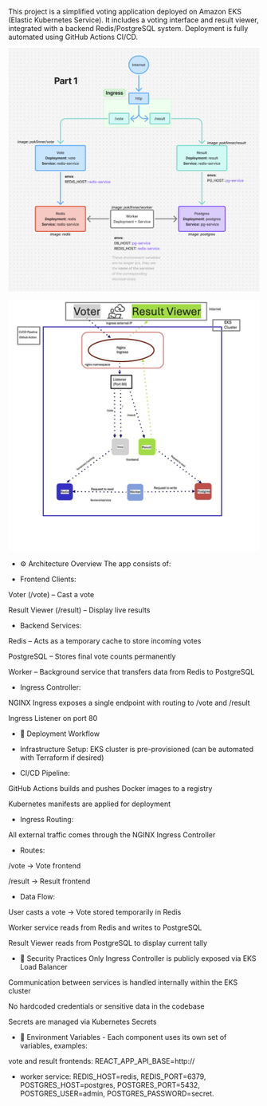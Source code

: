 This project is a simplified voting application deployed on Amazon EKS (Elastic Kubernetes Service). It includes a voting interface and result viewer, integrated with a backend Redis/PostgreSQL system. Deployment is fully automated using GitHub Actions CI/CD.

![Architecture](./architecture/image.png)

![Architecture](./architecture/project3.jpeg)

- ⚙️ Architecture Overview
The app consists of:

- Frontend Clients:

Voter (/vote) – Cast a vote

Result Viewer (/result) – Display live results

- Backend Services:

Redis – Acts as a temporary cache to store incoming votes

PostgreSQL – Stores final vote counts permanently

Worker – Background service that transfers data from Redis to PostgreSQL

- Ingress Controller:

NGINX Ingress exposes a single endpoint with routing to /vote and /result

Ingress Listener on port 80

- 🚀 Deployment Workflow
- Infrastructure Setup: EKS cluster is pre-provisioned (can be automated with Terraform if desired)

- CI/CD Pipeline:

GitHub Actions builds and pushes Docker images to a registry

Kubernetes manifests are applied for deployment

- Ingress Routing:

All external traffic comes through the NGINX Ingress Controller

- Routes:

/vote → Vote frontend

/result → Result frontend

- Data Flow:

User casts a vote → Vote stored temporarily in Redis

Worker service reads from Redis and writes to PostgreSQL

Result Viewer reads from PostgreSQL to display current tally

- 🔐 Security Practices
Only Ingress Controller is publicly exposed via EKS Load Balancer

Communication between services is handled internally within the EKS cluster

No hardcoded credentials or sensitive data in the codebase

Secrets are managed via Kubernetes Secrets

- 🔧 Environment Variables - Each component uses its own set of variables, examples:

vote and result frontends: REACT_APP_API_BASE=http://<ingress-ip>

- worker service:
REDIS_HOST=redis,
REDIS_PORT=6379,
POSTGRES_HOST=postgres,
POSTGRES_PORT=5432,
POSTGRES_USER=admin,
POSTGRES_PASSWORD=secret.
